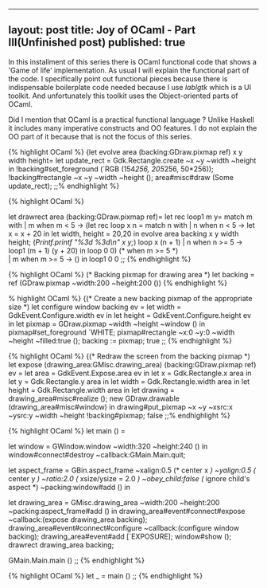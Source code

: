 
---
layout: post
title: Joy of OCaml - Part III(Unfinished post)
published: true
---

In this installment of this series there is OCaml functional code that shows a 'Game of life'
implementation. As usual I will explain the functional part of the code. I specifically point out
functional pieces because there is indispensable boilerplate code needed because I use _lablgtk_ which is a UI toolkit. And unfortunately this toolkit uses the Object-oriented parts of OCaml.

Did I mention that OCaml is a practical functional language ? Unlike Haskell it includes many imperative constructs and OO features. I do not explain the OO part of it because that is not the focus of this series.

{% highlight OCaml %}
{let evolve area (backing:GDraw.pixmap ref) x y width height= 
          let update_rect = Gdk.Rectangle.create ~x ~y ~width ~height in
          !backing#set_foreground (`RGB (154*256, 205*256, 50*256));
          !backing#rectangle ~x ~y ~width ~height ();
          area#misc#draw (Some update_rect);
;;% endhighlight %}

{% highlight OCaml %}

let drawrect area (backing:GDraw.pixmap ref)= 
let rec loop1 m y=
  match m with
    | m when m < 5 ->
      (let rec loop x  n =
        match n with
        | n when n < 5 ->
          let x = x + 20 in
          let width, height = 20,20 in
          evolve area backing x y width height;
          (*Printf.printf "%3d %3d\n" x y;*)
          loop x   (n + 1)
        | n when n >= 5 -> loop1 (m + 1) (y + 20)
      in loop 0  0)
   (* when m >= 5 *)  
    | m when m >= 5 ->  ()
in loop1 0 0
;;
{% endhighlight %}

{% highlight OCaml %}
(* Backing pixmap for drawing area *)
let backing = ref (GDraw.pixmap ~width:200 ~height:200 ())
{% endhighlight %}

% highlight OCaml %}
{(* Create a new backing pixmap of the appropriate size *)
let configure window backing ev =
  let width = GdkEvent.Configure.width ev in
  let height = GdkEvent.Configure.height ev in
  let pixmap = GDraw.pixmap ~width ~height ~window () in
  pixmap#set_foreground `WHITE;
  pixmap#rectangle ~x:0 ~y:0 ~width ~height ~filled:true ();
  backing := pixmap;
  true
;;
{% endhighlight %}

{% highlight OCaml %}
{(* Redraw the screen from the backing pixmap *)
let expose (drawing_area:GMisc.drawing_area) (backing:GDraw.pixmap ref) ev =
  let area = GdkEvent.Expose.area ev in
  let x = Gdk.Rectangle.x area in
  let y = Gdk.Rectangle.y area in
  let width = Gdk.Rectangle.width area in
  let height = Gdk.Rectangle.width area in
  let drawing =
    drawing_area#misc#realize ();
    new GDraw.drawable (drawing_area#misc#window)
  in
  drawing#put_pixmap ~x ~y ~xsrc:x ~ysrc:y ~width ~height !backing#pixmap;
  false
;;% endhighlight %}

{% highlight OCaml %}
let main () =
 

  let window = GWindow.window ~width:320 ~height:240 () in
  window#connect#destroy ~callback:GMain.Main.quit;
  
  let aspect_frame = GBin.aspect_frame 
    ~xalign:0.5 (* center x *)
    ~yalign:0.5 (* center y *)
    ~ratio:2.0	(* xsize/ysize = 2.0 *)
    ~obey_child:false (* ignore child's aspect *)
    ~packing:window#add () in

  let drawing_area = GMisc.drawing_area ~width:200 ~height:200 ~packing:aspect_frame#add () in
    drawing_area#event#connect#expose ~callback:(expose drawing_area backing);
    drawing_area#event#connect#configure ~callback:(configure window backing);
    drawing_area#event#add [`EXPOSURE];
    window#show ();
    drawrect drawing_area backing;
 
  GMain.Main.main ()
;;
{% endhighlight %}

{% highlight OCaml %}
let _ = main ()
;;
{% endhighlight %}
